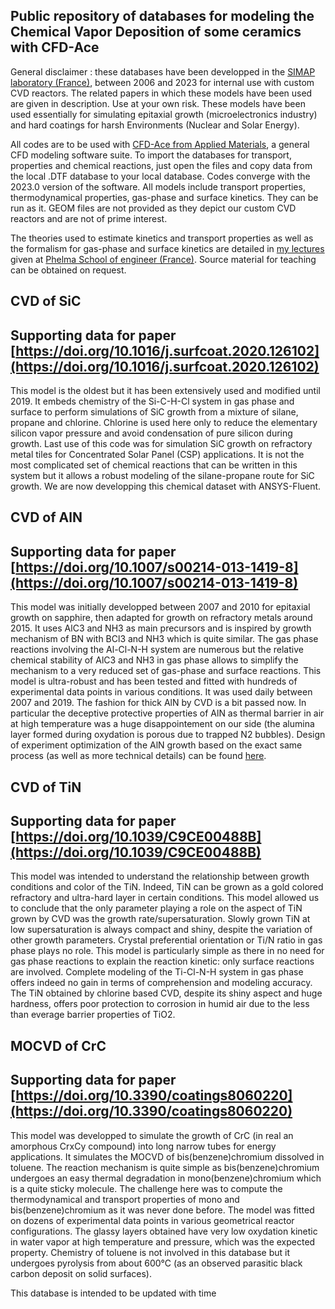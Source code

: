 ## Public repository of databases for modeling the Chemical Vapor Deposition of some ceramics with CFD-Ace

General disclaimer : these databases have been developped in the [SIMAP laboratory (France)](https://simap.grenoble-inp.fr/), between 2006 and 2023 for internal use with custom CVD reactors. The related papers in which these models have been used are given in description. Use at your own risk. These models have been used essentially for simulating epitaxial growth (microelectronics industry) and hard coatings for harsh Environments (Nuclear and Solar Energy).

All codes are to be used with [CFD-Ace from Applied Materials](https://www.appliedmaterials.com/us/en/semiconductor/solutions-and-software/software-solutions/ace-plus-suite.html), a general CFD modeling software suite. To import the databases for transport, properties and chemical reactions, just open the files and copy data from the local .DTF database to your local database. Codes converge with the 2023.0 version of the software. All models include transport properties, thermodynamical properties, gas-phase and surface kinetics. They can be run as it. GEOM files are not provided as they depict our custom CVD reactors and are not of prime interest.

The theories used to estimate kinetics and transport properties as well as the formalism for gas-phase and surface kinetics are detailed in [my lectures](https://github.com/Raphael-Boichot/A-database-for-CVD-modeling-of-carbides-and-nitrides/blob/main/Documentation/Chemical%20Vapor%20Deposition%20-%20Lectures.pdf) given at [Phelma School of engineer (France)](https://phelma.grenoble-inp.fr/). Source material for teaching can be obtained on request.

## CVD of SiC
## Supporting data for paper [https://doi.org/10.1016/j.surfcoat.2020.126102](https://doi.org/10.1016/j.surfcoat.2020.126102)
This model is the oldest but it has been extensively used and modified until 2019. It embeds chemistry of the Si-C-H-Cl system in gas phase and surface to perform simulations of SiC growth from a mixture of silane, propane and chlorine. Chlorine is used here only to reduce the elementary silicon vapor pressure and avoid condensation of pure silicon during growth. Last use of this code was for simulation SiC growth on refractory metal tiles for Concentrated Solar Panel (CSP) applications. It is not the most complicated set of chemical reactions that can be written in this system but it allows a robust modeling of the silane-propane route for SiC growth. We are now developping this chemical dataset with ANSYS-Fluent.

## CVD of AlN
## Supporting data for paper [https://doi.org/10.1007/s00214-013-1419-8](https://doi.org/10.1007/s00214-013-1419-8)
This model was initially developped between 2007 and 2010 for epitaxial growth on sapphire, then adapted for growth on refractory metals around 2015. It uses AlC3 and NH3 as main precursors and is inspired by growth mechanism of BN with BCl3 and NH3 which is quite similar. The gas phase reactions involving the Al-Cl-N-H system are numerous but the relative chemical stability of AlC3 and NH3 in gas phase allows to simplify the mechanism to a very reduced set of gas-phase and surface reactions. This model is ultra-robust and has been tested and fitted with hundreds of experimental data points in various conditions. It was used daily between 2007 and 2019. The fashion for thick AlN by CVD is a bit passed now. In particular the deceptive protective properties of AlN as thermal barrier in air at high temperature was a huge disappointement on our side (the alumina layer formed during oxydation is porous due to trapped N2 bubbles). Design of experiment optimization of the AlN growth based on the exact same process (as well as more technical details) can be found [here](https://github.com/Raphael-Boichot/HVPE-process-assessment-by-DOE).

## CVD of TiN
## Supporting data for paper [https://doi.org/10.1039/C9CE00488B](https://doi.org/10.1039/C9CE00488B)
This model was intended to understand the relationship between growth conditions and color of the TiN. Indeed, TiN can be grown as a gold colored refractory and ultra-hard layer in certain conditions. This model allowed us to conclude that the only parameter playing a role on the aspect of TiN grown by CVD was the growth rate/supersaturation. Slowly grown TiN at low supersaturation is always compact and shiny, despite the variation of other growth parameters. Crystal preferential orientation or Ti/N ratio in gas phase plays no role. This model is particularly simple as there in no need for gas phase reactions to explain the reaction kinetic: only surface reactions are involved. Complete modeling of the Ti-Cl-N-H system in gas phase offers indeed no gain in terms of comprehension and modeling accuracy. The TiN obtained by chlorine based CVD, despite its shiny aspect and huge hardness, offers poor protection to corrosion in humid air due to the less than everage barrier properties of TiO2.

## MOCVD of CrC
## Supporting data for paper [https://doi.org/10.3390/coatings8060220](https://doi.org/10.3390/coatings8060220)
This model was developped to simulate the growth of CrC (in real an amorphous CrxCy compound) into long narrow tubes for energy applications. It simulates the MOCVD of bis(benzene)chromium dissolved in toluene. The reaction mechanism is quite simple as bis(benzene)chromium undergoes an easy thermal degradation in mono(benzene)chromium which is a quite sticky molecule. The challenge here was to compute the thermodynamical and transport properties of mono and bis(benzene)chromium as it was never done before. The model was fitted on dozens of experimental data points in various geometrical reactor configurations. The glassy layers obtained have very low oxydation kinetic in water vapor at high temperature and pressure, which was the expected property. Chemistry of toluene is not involved in this database but it undergoes pyrolysis from about 600°C (as an observed parasitic black carbon deposit on solid surfaces).

This database is intended to be updated with time
